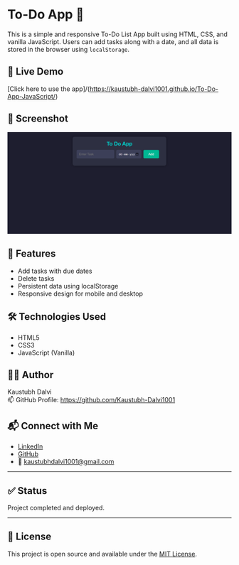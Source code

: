 # To-Do App 📝

This is a simple and responsive To-Do List App built using HTML, CSS, and vanilla JavaScript. Users can add tasks along with a date, and all data is stored in the browser using `localStorage`.

## 🔗 Live Demo

[Click here to use the app]/(https://kaustubh-dalvi1001.github.io/To-Do-App-JavaScript/)

## 📸 Screenshot

![App Screenshot](images/To_Do_App_Screenshot.png)

## 🚀 Features
- Add tasks with due dates
- Delete tasks
- Persistent data using localStorage
- Responsive design for mobile and desktop

## 🛠️ Technologies Used

- HTML5
- CSS3
- JavaScript (Vanilla)

## 👨‍💻 Author

Kaustubh Dalvi  
📫 GitHub Profile: https://github.com/Kaustubh-Dalvi1001

## 📬 Connect with Me

- [LinkedIn](https://www.linkedin.com/in/kaustubh-dalvi-0431662a8)  
- [GitHub](https://github.com/Kaustubh-Dalvi1001)  
- 📧 kaustubhdalvi1001@gmail.com

---

## ✅ Status

Project completed and deployed.

---

## 📝 License

This project is open source and available under the [MIT License](https://opensource.org/licenses/MIT).